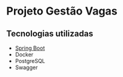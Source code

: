 # Projeto Gestão Vagas

## Tecnologias utilizadas

- [Spring Boot](spring.io)
- Docker
- PostgreSQL
- Swagger
